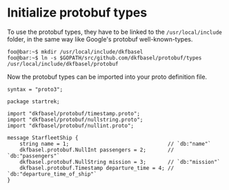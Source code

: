 # Initialize protobuf types

To use the protobuf types, they have to be linked to the ```/usr/local/include```
folder, in the same way like Google's protobuf well-known-types.

```console
foo@bar:~$ mkdir /usr/local/include/dkfbasel
foo@bar:~$ ln -s $GOPATH/src/github.com/dkfbasel/protobuf/types /usr/local/include/dkfbasel/protobuf
```

Now the protobuf types can be imported into your proto definition file.
```
syntax = "proto3";

package startrek;

import "dkfbasel/protobuf/timestamp.proto";
import "dkfbasel/protobuf/nullstring.proto";
import "dkfbasel/protobuf/nullint.proto";

message StarfleetShip {
	string name = 1;                                // `db:"name"`
	dkfbasel.protobuf.NullInt passengers = 2;       // `db:"passengers"`
	dkfbasel.protobuf.NullString mission = 3;       // `db:"mission"`
	dkfbasel.protobuf.Timestamp departure_time = 4; // `db:"departure_time_of_ship"`
}
```
